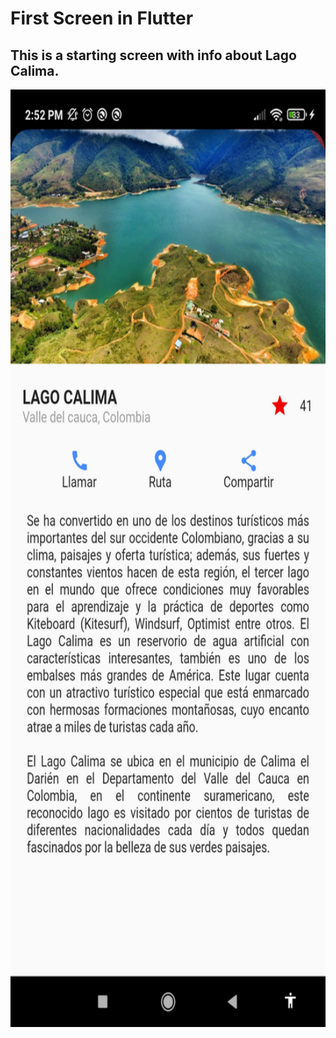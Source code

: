 # First Screen in Flutter
## This is a starting screen with info about Lago Calima.

<img src="lib/images/lago.jpg" width="700" height="1500">



